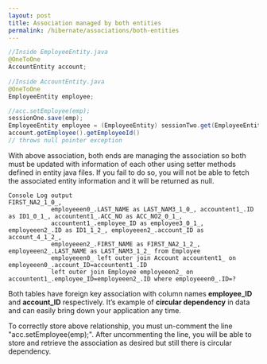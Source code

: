 ```yaml
---
layout: post
title: Association managed by both entities
permalink: /hibernate/associations/both-entities
---
```



```java
//Inside EmployeeEntity.java
@OneToOne
AccountEntity account;
 
//Inside AccountEntity.java
@OneToOne
EmployeeEntity employee;

//acc.setEmployee(emp);
sessionOne.save(emp);
EmployeeEntity employee = (EmployeeEntity) sessionTwo.get(EmployeeEntity.class, genEmpId);
account.getEmployee().getEmployeeId()  
// throws null pointer exception
```

With above association, both ends are managing the association so both must be updated with information of each other using setter methods defined in entity java files. If you fail to do so, you will not be able to fetch the associated entity information and it will be returned as null.

```
Console Log output 
FIRST_NA2_1_0_,
            employeeen0_.LAST_NAME as LAST_NAM3_1_0_, accountent1_.ID as ID1_0_1_, accountent1_.ACC_NO as ACC_NO2_0_1_,
            accountent1_.employee_ID as employee3_0_1_, employeeen2_.ID as ID1_1_2_, employeeen2_.account_ID as 
account_4_1_2_,
            employeeen2_.FIRST_NAME as FIRST_NA2_1_2_, employeeen2_.LAST_NAME as LAST_NAM3_1_2_ from Employee
            employeeen0_ left outer join Account accountent1_ on employeeen0_.account_ID=accountent1_.ID
            left outer join Employee employeeen2_ on accountent1_.employee_ID=employeeen2_.ID where employeeen0_.ID=?
```

Both tables have foreign key association with column names **employee_ID** and **account_ID** respectively. It’s example of **circular dependency** in data and can easily bring down your application any time.

To correctly store above relationship, you must un-comment the line "acc.setEmployee(emp);". After uncommenting the line, you will be able to store and retrieve the association as desired but still there is circular dependency.
